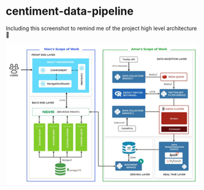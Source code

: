 # centiment-data-pipeline

Including this screenshot to remind me of the project high level architecture 🥸

![High level architecture](/docs/high-level-architecture.jpg)